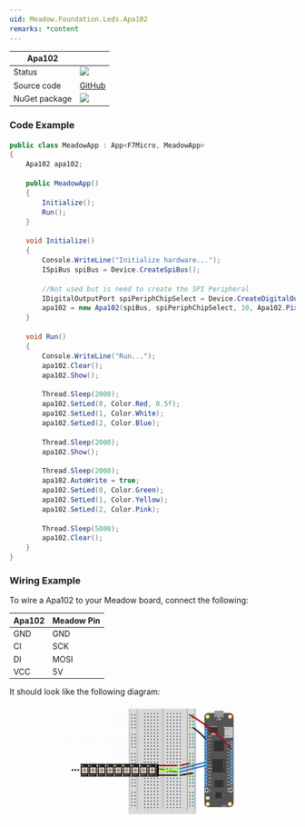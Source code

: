 ```yaml
---
uid: Meadow.Foundation.Leds.Apa102
remarks: *content
---
```


| Apa102       |             |
|---------------|-------------|
| Status        | <img src="https://img.shields.io/badge/Working-brightgreen" style="width: auto; height: -webkit-fill-available;" /> |
| Source code   | [GitHub](https://github.com/WildernessLabs/Meadow.Foundation/tree/develop/Source/Meadow.Foundation.Peripherals/Leds.Apa102) |
| NuGet package | <a href="https://www.nuget.org/packages/Meadow.Foundation.Leds.Apa102/" target="_blank"><img src="https://img.shields.io/nuget/v/Meadow.Foundation.Leds.Apa102.svg?label=Meadow.Foundation.Leds.Apa102" style="width: auto; height: -webkit-fill-available;" /></a> |

### Code Example

```csharp
public class MeadowApp : App<F7Micro, MeadowApp>
{
    Apa102 apa102;

    public MeadowApp()
    {
        Initialize();
        Run();
    }

    void Initialize()
    {
        Console.WriteLine("Initialize hardware...");
        ISpiBus spiBus = Device.CreateSpiBus();

        //Not used but is need to create the SPI Peripheral
        IDigitalOutputPort spiPeriphChipSelect = Device.CreateDigitalOutputPort(Device.Pins.D04);
        apa102 = new Apa102(spiBus, spiPeriphChipSelect, 10, Apa102.PixelOrder.BGR);
    }

    void Run()
    {
        Console.WriteLine("Run...");
        apa102.Clear();
        apa102.Show();

        Thread.Sleep(2000);
        apa102.SetLed(0, Color.Red, 0.5f);
        apa102.SetLed(1, Color.White);
        apa102.SetLed(2, Color.Blue);

        Thread.Sleep(2000);
        apa102.Show();

        Thread.Sleep(2000);
        apa102.AutoWrite = true;
        apa102.SetLed(0, Color.Green);
        apa102.SetLed(1, Color.Yellow);
        apa102.SetLed(2, Color.Pink);

        Thread.Sleep(5000);
        apa102.Clear();
    }
}
```

### Wiring Example

To wire a Apa102 to your Meadow board, connect the following:

| Apa102 | Meadow Pin  |
|--------|-------------|
| GND    | GND         |
| CI     | SCK         |
| DI     | MOSI        |
| VCC    | 5V          |

It should look like the following diagram:

<img src="../../API_Assets/Meadow.Foundation.Leds.Apa102/Apa102_Fritzing.png" 
    style="width: 60%; display: block; margin-left: auto; margin-right: auto;" />